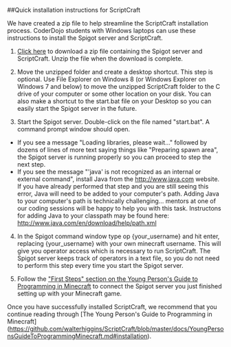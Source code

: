 ##Quick installation instructions for ScriptCraft

We have created a zip file to help streamline the ScriptCraft installation process.  CoderDojo students with Windows laptops can use these instructions to install the Spigot server and ScriptCraft.

1.  [Click here](https://dl.dropboxusercontent.com/u/9362458/CoderDojoMcDonough/SpigotServer.zip) to download a zip file containing the Spigot server and ScriptCraft.  Unzip the file when the download is complete.

2.  Move the unzipped folder and create a desktop shortcut.  This step is optional.  Use File Explorer on Windows 8 (or Windows Explorer on Windows 7 and below) to move the unzipped ScriptCraft folder to the C drive of your computer or some other location on your disk.  You can also make a shortcut to the start.bat file on your Desktop so you can easily start the Spigot server in the future.

3.  Start the Spigot server.  Double-click on the file named "start.bat".  A command prompt window should open.  
  * If you see a message "Loading libraries, please wait..." followed by dozens of lines of more text saying things like "Preparing spawn area", the Spigot server is running properly so you can proceed to step the next step.
  * If you see the message "'java' is not recognized as an internal or external command", install Java from the http://www.java.com website.  If you have already performed that step and you are still seeing this error, Java will need to be added to your computer's path.  Adding Java to your computer's path is technically challenging... mentors at one of our coding sessions will be happy to help you with this task.  Instructons for adding Java to your classpath may be found here: http://www.java.com/en/download/help/path.xml

4.  In the Spigot command window type op {your_username} and hit enter, replacing {your_username} with your own minecraft username.  This will give you operator access which is necessary to run ScriptCraft.  The Spigot server keeps track of operators in a text file, so you do not need to perform this step every time you start the Spigot server.

5.  Follow the ["First Steps" section on the Young Person's Guide to Programming in Minecraft](https://github.com/walterhiggins/ScriptCraft/blob/master/docs/YoungPersonsGuideToProgrammingMinecraft.md#first-steps) to connect the Spigot server you just finished setting up with your Minecraft game. 



Once you have successfully installed ScriptCraft, we recommend that you continue reading through [The Young Person's Guide to Programming in Minecraft]
(https://github.com/walterhiggins/ScriptCraft/blob/master/docs/YoungPersonsGuideToProgrammingMinecraft.md#installation).


